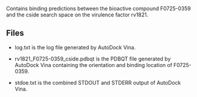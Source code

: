 Contains binding predictions between the bioactive compound F0725-0359 and the cside search space on the virulence factor rv1821.

## Files

- log.txt is the log file generated by AutoDock Vina.

- rv1821_F0725-0359_cside.pdbqt is the PDBQT file generated by AutoDock Vina containing the orientation and binding location of F0725-0359.

- stdoe.txt is the combined STDOUT and STDERR output of AutoDock Vina.

